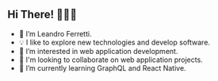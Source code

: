 ## Hi There! 👋👋👋

- 🧑 I’m Leandro Ferretti.
- 💡 I like to explore new technologies and develop software.
- 👀 I’m interested in web application development.
- 💞️ I'm looking to collaborate on web application projects.
- 🌱 I’m currently learning GraphQL and React Native.
